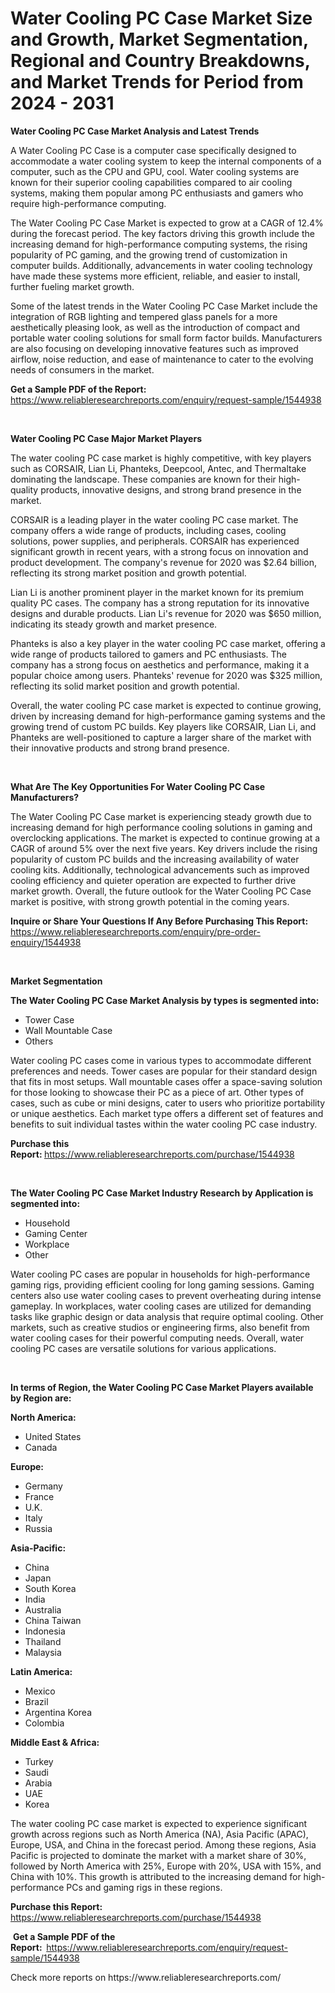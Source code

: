 <p><h1>Water Cooling PC Case Market Size and Growth, Market Segmentation, Regional and Country Breakdowns, and Market Trends for Period from 2024 -  2031</h1></p><p><strong>Water Cooling PC Case Market Analysis and Latest Trends</strong></p>
<p><p>A Water Cooling PC Case is a computer case specifically designed to accommodate a water cooling system to keep the internal components of a computer, such as the CPU and GPU, cool. Water cooling systems are known for their superior cooling capabilities compared to air cooling systems, making them popular among PC enthusiasts and gamers who require high-performance computing.</p><p>The Water Cooling PC Case Market is expected to grow at a CAGR of 12.4% during the forecast period. The key factors driving this growth include the increasing demand for high-performance computing systems, the rising popularity of PC gaming, and the growing trend of customization in computer builds. Additionally, advancements in water cooling technology have made these systems more efficient, reliable, and easier to install, further fueling market growth.</p><p>Some of the latest trends in the Water Cooling PC Case Market include the integration of RGB lighting and tempered glass panels for a more aesthetically pleasing look, as well as the introduction of compact and portable water cooling solutions for small form factor builds. Manufacturers are also focusing on developing innovative features such as improved airflow, noise reduction, and ease of maintenance to cater to the evolving needs of consumers in the market.</p></p>
<p><strong>Get a Sample PDF of the Report:&nbsp;</strong> <a href="https://www.reliableresearchreports.com/enquiry/request-sample/1544938">https://www.reliableresearchreports.com/enquiry/request-sample/1544938</a></p>
<p>&nbsp;</p>
<p><strong>Water Cooling PC Case Major Market Players</strong></p>
<p><p>The water cooling PC case market is highly competitive, with key players such as CORSAIR, Lian Li, Phanteks, Deepcool, Antec, and Thermaltake dominating the landscape. These companies are known for their high-quality products, innovative designs, and strong brand presence in the market.</p><p>CORSAIR is a leading player in the water cooling PC case market. The company offers a wide range of products, including cases, cooling solutions, power supplies, and peripherals. CORSAIR has experienced significant growth in recent years, with a strong focus on innovation and product development. The company's revenue for 2020 was $2.64 billion, reflecting its strong market position and growth potential.</p><p>Lian Li is another prominent player in the market known for its premium quality PC cases. The company has a strong reputation for its innovative designs and durable products. Lian Li's revenue for 2020 was $650 million, indicating its steady growth and market presence.</p><p>Phanteks is also a key player in the water cooling PC case market, offering a wide range of products tailored to gamers and PC enthusiasts. The company has a strong focus on aesthetics and performance, making it a popular choice among users. Phanteks' revenue for 2020 was $325 million, reflecting its solid market position and growth potential.</p><p>Overall, the water cooling PC case market is expected to continue growing, driven by increasing demand for high-performance gaming systems and the growing trend of custom PC builds. Key players like CORSAIR, Lian Li, and Phanteks are well-positioned to capture a larger share of the market with their innovative products and strong brand presence.</p></p>
<p>&nbsp;</p>
<p><strong>What Are The Key Opportunities For Water Cooling PC Case Manufacturers?</strong></p>
<p><p>The Water Cooling PC Case market is experiencing steady growth due to increasing demand for high performance cooling solutions in gaming and overclocking applications. The market is expected to continue growing at a CAGR of around 5% over the next five years. Key drivers include the rising popularity of custom PC builds and the increasing availability of water cooling kits. Additionally, technological advancements such as improved cooling efficiency and quieter operation are expected to further drive market growth. Overall, the future outlook for the Water Cooling PC Case market is positive, with strong growth potential in the coming years.</p></p>
<p><strong>Inquire or Share Your Questions If Any Before Purchasing This Report:</strong> <a href="https://www.reliableresearchreports.com/enquiry/pre-order-enquiry/1544938">https://www.reliableresearchreports.com/enquiry/pre-order-enquiry/1544938</a></p>
<p>&nbsp;</p>
<p><strong>Market Segmentation</strong></p>
<p><strong>The Water Cooling PC Case Market Analysis by types is segmented into:</strong></p>
<p><ul><li>Tower Case</li><li>Wall Mountable Case</li><li>Others</li></ul></p>
<p><p>Water cooling PC cases come in various types to accommodate different preferences and needs. Tower cases are popular for their standard design that fits in most setups. Wall mountable cases offer a space-saving solution for those looking to showcase their PC as a piece of art. Other types of cases, such as cube or mini designs, cater to users who prioritize portability or unique aesthetics. Each market type offers a different set of features and benefits to suit individual tastes within the water cooling PC case industry.</p></p>
<p><strong>Purchase this Report:&nbsp;</strong><a href="https://www.reliableresearchreports.com/purchase/1544938">https://www.reliableresearchreports.com/purchase/1544938</a></p>
<p>&nbsp;</p>
<p><strong>The Water Cooling PC Case Market Industry Research by Application is segmented into:</strong></p>
<p><ul><li>Household</li><li>Gaming Center</li><li>Workplace</li><li>Other</li></ul></p>
<p><p>Water cooling PC cases are popular in households for high-performance gaming rigs, providing efficient cooling for long gaming sessions. Gaming centers also use water cooling cases to prevent overheating during intense gameplay. In workplaces, water cooling cases are utilized for demanding tasks like graphic design or data analysis that require optimal cooling. Other markets, such as creative studios or engineering firms, also benefit from water cooling cases for their powerful computing needs. Overall, water cooling PC cases are versatile solutions for various applications.</p></p>
<p>&nbsp;</p>
<p><strong>In terms of Region, the Water Cooling PC Case Market Players available by Region are:</strong></p>
<p>
    <p> <strong> North America: </strong>
        <ul>
            <li>United States</li>
            <li>Canada</li>
        </ul>
        </p> 
    <p> <strong> Europe: </strong>
        <ul>
            <li>Germany</li>
            <li>France</li>
            <li>U.K.</li>
            <li>Italy</li>
            <li>Russia</li>
        </ul>
        </p> 
    <p> <strong> Asia-Pacific: </strong>
        <ul>
            <li>China</li>
            <li>Japan</li>
            <li>South Korea</li>
            <li>India</li>
            <li>Australia</li>
            <li>China Taiwan</li>
            <li>Indonesia</li>
            <li>Thailand</li>
            <li>Malaysia</li>
        </ul>
        </p> 
    <p> <strong> Latin America: </strong>
        <ul>
            <li>Mexico</li>
            <li>Brazil</li>
            <li>Argentina Korea</li>
            <li>Colombia</li>
        </ul>
        </p> 
    <p> <strong> Middle East & Africa: </strong>
        <ul>
            <li>Turkey</li>
            <li>Saudi</li>
            <li>Arabia</li>
            <li>UAE</li>
            <li>Korea</li>
        </ul>
    </p>
    </p>
<p><p>The water cooling PC case market is expected to experience significant growth across regions such as North America (NA), Asia Pacific (APAC), Europe, USA, and China in the forecast period. Among these regions, Asia Pacific is projected to dominate the market with a market share of 30%, followed by North America with 25%, Europe with 20%, USA with 15%, and China with 10%. This growth is attributed to the increasing demand for high-performance PCs and gaming rigs in these regions.</p></p>
<p><strong>Purchase this Report: </strong><a href="https://www.reliableresearchreports.com/purchase/1544938">https://www.reliableresearchreports.com/purchase/1544938</a></p>
<p>&nbsp;<strong>Get a Sample PDF of the Report:&nbsp;&nbsp;</strong><a href="https://www.reliableresearchreports.com/enquiry/request-sample/1544938">https://www.reliableresearchreports.com/enquiry/request-sample/1544938</a></p>
<p><strong></strong></p>
<p>Check more reports on https://www.reliableresearchreports.com/</p>